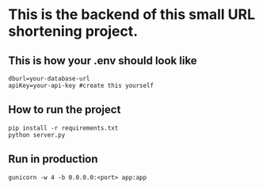 # This is the backend of this small URL shortening project.

## This is how your .env should look like

```
dburl=your-database-url
apiKey=your-api-key #create this yourself
```

## How to run the project

```
pip install -r requirements.txt
python server.py
```

## Run in production

```
gunicorn -w 4 -b 0.0.0.0:<port> app:app
```